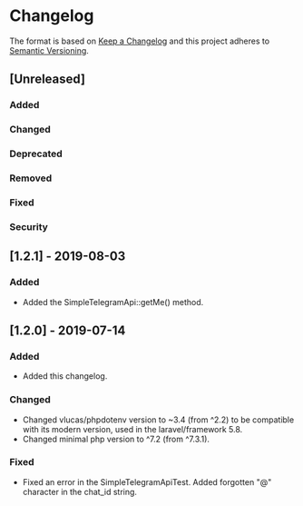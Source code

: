# Changelog
The format is based on [Keep a Changelog](http://keepachangelog.com/en/1.0.0/)
and this project adheres to [Semantic Versioning](http://semver.org/spec/v2.0.0.html).

## [Unreleased]
### Added
### Changed
### Deprecated
### Removed
### Fixed
### Security


## [1.2.1] - 2019-08-03
### Added
- Added the SimpleTelegramApi::getMe() method.

## [1.2.0] - 2019-07-14
### Added
- Added this changelog.
### Changed
- Changed vlucas/phpdotenv version to ~3.4 (from ^2.2) to be compatible with its modern version, used in the laravel/framework 5.8.
- Changed minimal php version to ^7.2 (from ^7.3.1).
### Fixed
- Fixed an error in the SimpleTelegramApiTest. Added forgotten "@" character in the chat_id string.
